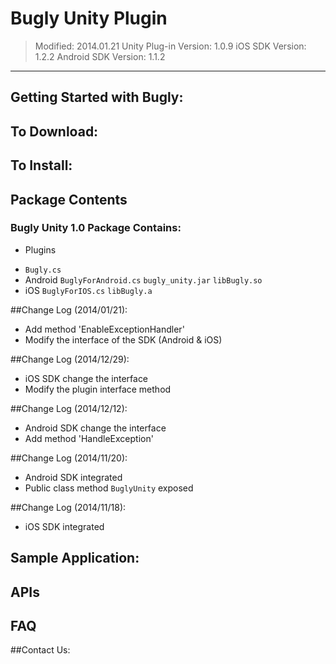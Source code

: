 # Bugly Unity Plugin

> Modified: 2014.01.21
> Unity Plug-in Version: 1.0.9
> iOS SDK Version: 1.2.2
> Android SDK Version: 1.1.2

------

## Getting Started with Bugly:

## To Download:

## To Install:

## Package Contents
### Bugly Unity 1.0 Package Contains:
* Plugins
 + `Bugly.cs`
 + Android
 `BuglyForAndroid.cs`
 `bugly_unity.jar`
 `libBugly.so`
 + iOS
 `BuglyForIOS.cs`
 `libBugly.a`

##Change Log (2014/01/21):
* Add method 'EnableExceptionHandler'
* Modify the interface of the SDK (Android & iOS)
 
##Change Log (2014/12/29):
* iOS SDK change the interface
* Modify the plugin interface method

##Change Log (2014/12/12):
* Android SDK change the interface
* Add method 'HandleException'

##Change Log (2014/11/20):
* Android SDK integrated
* Public class method `BuglyUnity` exposed

##Change Log (2014/11/18):
* iOS SDK integrated


## Sample Application:


## APIs


## FAQ


##Contact Us:


        



